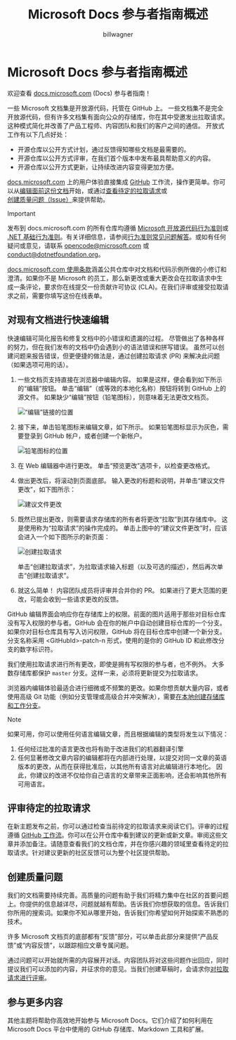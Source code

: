 ﻿---
title: Microsoft Docs 参与者指南概述
description: 本文介绍参与 Microsoft 文档站点 docs.microsoft.com 的方式。
author: billwagner
ms.author: wiwagn
ms.date: 02/19/2019
---

# <a name="microsoft-docs-contributor-guide-overview"></a>Microsoft Docs 参与者指南概述

欢迎查看 [docs.microsoft.com](https://docs.microsoft.com) (Docs) 参与者指南！

一些 Microsoft 文档集是开放源代码，托管在 GitHub 上。 一些文档集不是完全开放源代码，但有许多文档集有面向公众的存储库，你在其中受邀发出拉取请求。 这种模式简化并改善了产品工程师、内容团队和我们的客户之间的通信。 开放式工作有以下几点好处：

- 开源仓库以公开方式计划，通过反馈得知哪些文档是最需要的。
- 开源仓库以公开方式评审，在我们首个版本中发布最具帮助意义的内容。
- 开源仓库以公开方式更新，让持续改进内容变得更加方便。

[docs.microsoft.com](https://docs.microsoft.com) 上的用户体验直接集成 [GitHub](https://github.com) 工作流，操作更简单。你可以从[编辑面前这份文档](#quick-edits-to-existing-documents)开始，或通过[查看待定的拉取请求](#review-open-prs)或[创建质量问题（Issue）](#create-quality-issues)来提供帮助。

> [!IMPORTANT]
> 发布到 docs.microsoft.com 的所有仓库均遵循 [Microsoft 开放源代码行为准则](https://opensource.microsoft.com/codeofconduct/)或 [.NET 基础行为准则](https://dotnetfoundation.org/code-of-conduct)。有关详细信息，请参阅[行为准则常见问题解答](https://opensource.microsoft.com/codeofconduct/faq/)。或如有任何疑问或意见，请联系 [opencode@microsoft.com](mailto:opencode@microsoft.com) 或 [conduct@dotnetfoundation.org](mailto:conduct@dotnetfoundation.org)。<br>
>
> [docs.microsoft.com 使用条款](https://docs.microsoft.com/legal/termsofuse)涵盖公共仓库中对文档和代码示例所做的小修订和澄清。如果你不是 Microsoft 的员工，那么新更改或重大更改会在拉取请求中生成一条评论，要求你在线提交一份贡献许可协议 (CLA)。在我们评审或接受拉取请求之前，需要你填写这份在线表单。

## <a name="quick-edits-to-existing-documents"></a>对现有文档进行快速编辑

快速编辑可简化报告和修复文档中的小错误和遗漏的过程。 尽管做出了各种各样的努力，但在我们发布的文档中仍会遇到小的语法错误和拼写错误。 虽然可以创建问题来报告错误，但更便捷的做法是，通过创建拉取请求 (PR) 来解决此问题（如果选项可用的话）。

1. 一些文档页支持直接在浏览器中编辑内容。 如果是这样，便会看到如下所示的“编辑”按钮。 单击“编辑”（或等效的本地化名称）按钮将转到 GitHub 上的源文件。 如果缺少“编辑”按钮（铅笔图标），则意味着无法更改文档页。

   ![“编辑”链接的位置](./media/index/edit-article.png)

2. 接下来，单击铅笔图标来编辑文章，如下所示。 如果铅笔图标显示为灰色，需要登录到 GitHub 帐户，或者创建一个新帐户。 

   ![铅笔图标的位置](./media/index/edit-icon.png)


3. 在 Web 编辑器中进行更改。 单击“预览更改”选项卡，以检查更改格式。

4. 做出更改后，将滚动到页面底部。 输入更改的标题和说明，并单击“建议文件更改”，如下图所示：

   ![建议文件更改](./media/index/submit-pull-request.png)

5. 既然已提出更改，则需要请求存储库的所有者将更改“拉取”到其存储库中。 这是使用称为“拉取请求”的操作完成的。 单击上图中的“建议文件更改”时，应该会进入一个如下图所示的新页面：

   ![创建拉取请求](media/index/create-pull-request.png)

   单击“创建拉取请求”，为拉取请求输入标题（以及可选的描述），然后再次单击“创建拉取请求”。

6. 就这么简单！ 内容团队成员将评审并合并你的 PR。 如果进行了更大范围的更改，可能会收到一些请求更改的反馈。

GitHub 编辑界面会响应你在存储库上的权限。前面的图片适用于那些对目标仓库没有写入权限的参与者。GitHub 会在你的帐户中自动创建目标仓库的一个分支。如果你对目标仓库具有写入访问权限，GitHub 将在目标仓库中创建一个新分支。分支名称采用 \<GitHubId\>-patch-n 形式，使用的是你的 GitHub ID 和此修改分支的数字标识符。

我们使用拉取请求进行所有更改，即使是拥有写权限的参与者，也不例外。 大多数存储库都保护 `master` 分支。这样一来，必须将更新提交为拉取请求。

浏览器内编辑体验最适合进行细微或不频繁的更改。如果你想贡献大量内容，或者使用高级 Git 功能（例如分支管理或高级合并冲突解决），需要[在本地创建存储库和工作分支](how-to-write-workflows-major.md)。

> [!NOTE]
> 如果可用，你可以使用任何语言编辑文章，而且根据编辑的类型将发生以下情况：
> 1. 任何经过批准的语言更改也将有助于改进我们的机器翻译引擎
> 2. 任何显著修改文章内容的编辑都将在内部进行处理，以提交对同一文章的英语版本的更改，从而在获得批准后，以其他所有语言对此编辑进行本地化。
> 因此，你建议的改进不仅给你自己语言的文章带来正面影响，还会影响其他所有可用语言。

## <a name="review-open-prs"></a>评审待定的拉取请求

在新主题发布之前，你可以通过检查当前待定的拉取请求来阅读它们。评审的过程遵循 [GitHub 工作流](https://guides.github.com/introduction/flow/)。你可以在公开仓库中看到建议的更新或新文章。审阅这些文章并添加备注。请随意查看我们的文档仓库，并在你感兴趣的领域里查看待定的拉取请求。针对建议更新的社区反馈可以为整个社区提供帮助。

## <a name="create-quality-issues"></a>创建质量问题

我们的文档需要持续完善。高质量的问题有助于我们将精力集中在社区的首要问题上。你提供的信息越详尽，问题就越有帮助。告诉我们你想获取的信息。告诉我们你所用的搜索词。如果你不知从哪里开始，告诉我们你希望如何开始探索不熟悉的技术。

许多 Microsoft 文档页的底部都有“反馈”部分，可以单击此部分来提供“产品反馈”或“内容反馈”，以跟踪相应文章专属问题。

通过问题可以开始就所需的内容展开对话。内容团队将对这些问题作出回应，同时提议我们可以添加的内容，并征求你的意见。当我们创建草稿时，会请求你[对拉取请求进行评审](#review-open-prs)。

## <a name="get-more-involved"></a>参与更多内容

其他主题将帮助你高效地开始参与 Microsoft Docs。它们介绍了如何利用在 Microsoft Docs 平台中使用的 GitHub 存储库、Markdown 工具和扩展。
